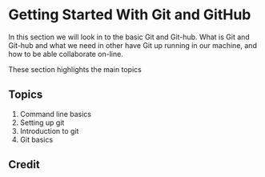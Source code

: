 # Getting Started With Git and GitHub

In this section we will look in to the basic Git and Git-hub. What is Git and Git-hub and what we need in other have Git up running in our machine, and how to be able collaborate on-line.



These section highlights the main topics 



## Topics

1. Command line basics
2. Setting up git
3. Introduction to git
4. Git basics



## Credit

